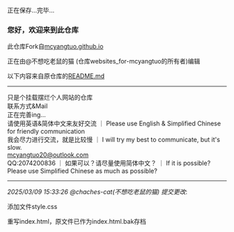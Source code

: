 <h7>正在保存…完毕…</h7>
<h3>
您好，欢迎来到此仓库
</h3>
此仓库Fork自<a href="https://github.com/mcyangtuo/mcyangtuo.github.io">mcyangtuo.github.io</a>

正在由@不想吃老鼠的猫 (仓库websites_for-mcyangtuo的所有者)编辑

以下内容来自原仓库的<a href="https://github.com/mcyangtuo/mcyangtuo.github.io/blob/main/README.md">README.md</a>
<hr>
只是个挂载摆烂个人网站的仓库<br>
联系方式&Mail<br>
正在完善ing…<br>
请使用英语&简体中文来友好交流 ｜ Please use English & Simplified Chinese for friendly communication<br>
我会尽力进行交流，就是比较慢 ｜ I will try my best to communicate, but it's slow.<br>
<a href="mailto:mcyangtuo20@outlook.com">mcyangtuo20@outlook.com</a><br>
QQ:2074200836 ｜ 如果可以？请尽量使用简体中文？ ｜ If it is possible? Please use Simplified Chinese as much as possible?

<hr>

*2025/03/09 15:33:26 @chaches-cat(不想吃老鼠的猫) 提交更改*:

添加文件style.css

重写index.html，原文件已作为index.html.bak存档

